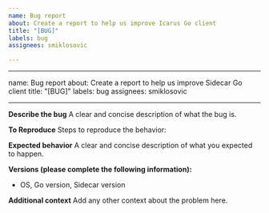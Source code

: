 ```yaml
---
name: Bug report
about: Create a report to help us improve Icarus Go client
title: "[BUG]"
labels: bug
assignees: smiklosovic

---
```


---
name: Bug report
about: Create a report to help us improve Sidecar Go client
title: "[BUG]"
labels: bug
assignees: smiklosovic

---

**Describe the bug**
A clear and concise description of what the bug is.

**To Reproduce**
Steps to reproduce the behavior:

**Expected behavior**
A clear and concise description of what you expected to happen.

**Versions (please complete the following information):**
 - OS, Go version, Sidecar version

**Additional context**
Add any other context about the problem here.
